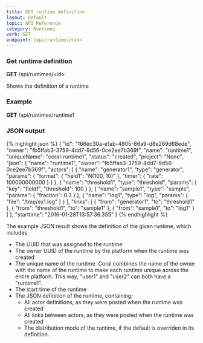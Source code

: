 ```yaml
---
title: GET runtime definition
layout: default
topic: API Reference
category: Runtimes
verb: GET
endpoint: /api/runtimes/<id>
---
```

<!--
   Licensed to the Apache Software Foundation (ASF) under one or more
   contributor license agreements.  See the NOTICE file distributed with
   this work for additional information regarding copyright ownership.
   The ASF licenses this file to You under the Apache License, Version 2.0
   (the "License"); you may not use this file except in compliance with
   the License.  You may obtain a copy of the License at

       http://www.apache.org/licenses/LICENSE-2.0

   Unless required by applicable law or agreed to in writing, software
   distributed under the License is distributed on an "AS IS" BASIS,
   WITHOUT WARRANTIES OR CONDITIONS OF ANY KIND, either express or implied.
   See the License for the specific language governing permissions and
   limitations under the License.
-->

### Get runtime definition

<div class="alert alert-info" role="alert"><strong>GET</strong> /api/runtimes/&lt;id&gt;</div>

Shows the definition of a runtime

### Example

<div class="alert alert-info" role="alert"><strong>GET</strong> /api/runtimes/runtime1</div>

### JSON output

{% highlight json %}
{
  "id": "166ec30a-e1ab-4805-86a9-d8e269d68ede",
  "owner": "fb5ffab3-3759-4dd7-9d56-0ce2ee7b369f",
  "name": "runtime1",
  "uniqueName": "coral-runtime1",
  "status": "created",
  "project": "None",
  "json": {
    "name": "runtime1",
    "owner": "fb5ffab3-3759-4dd7-9d56-0ce2ee7b369f",
    "actors": [
      {
        "name": "generator1",
        "type": "generator",
        "params": {
          "format": {
            "field1": "N(100, 10)"
          }, "timer": {
            "rate": 100000000000
          }
        }
      }, {
        "name": "threshold1",
        "type": "threshold",
        "params": {
          "key": "field1",
          "threshold": 100
        }
      }, {
        "name": "sample1",
        "type": "sample",
        "params": {
          "fraction": 0.3
        }
      }, {
        "name": "log1",
        "type": "log",
        "params": {
          "file": "/tmp/ex1.log"
        }
      }
    ], "links": [
      { "from": "generator1", "to": "threshold1" },
      { "from": "threshold1", "to": "sample1" },
      { "from": "sample1", "to": "log1" }
    ]
  }, "starttime": "2016-01-28T13:57:36.355"
}
{% endhighlight %}

The example JSON result shows the definition of the given runtime, which includes:

- The UUID that was assigned to the runtime
- The owner UUID of the runtime by the platform when the runtime was created
- The unique name of the runtime. Coral combines the name of the owner with the name of the runtime to make 
each runtime unique across the entire platform. This way, "user1" and "user2" can both have a "runtime1".
- The start time of the runtime
- The JSON definition of the runtime, containing:
  - All actor definitions, as they were posted when the runtime was created
  - All links between actors, as they were posted when the runtime was created
  - The distribution mode of the runtime, if the default is overriden in its definition.
